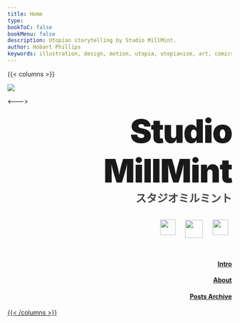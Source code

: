 ```yaml
---
title: Home
type:
bookToC: false
bookMenu: false
description: Utopian storytelling by Studio MillMint.
author: Hobart Phillips
keywords: illustration, design, motion, utopia, utopianism, art, comics, comic, hobart, phillips, vekllei, millmint
---
```

<style>
@media screen and (min-width: 800px) {
	.markdown {
		background-color: var(--gray-100);
		border-radius: 5px;
		}
	}
	/* columns wrap fix */
	.markdown .book-columns>div {
		margin: 1rem 0;
		min-width: 250px;
		padding: 0 1rem;
		margin-right: 0rem;
	}

	/* hide mobile version by default */
	.logo .mobile {
	  display: none;
	}
	/* when screen is less than 600px wide
	   show mobile version and hide desktop */
	@media screen and (max-width: 56rem) {
	  .logo .mobile {
	    display: none;
	  }
	  .logo .desktop {
	    display: none;
	  }
		.markdown .book-columns>div {
	    margin: 0;
		}
		.book-header strong {
			display: none;
		}
		.book-header {
			font-size: 25pt;
		}
	}
</style>

{{< columns >}} <!-- begin columns block -->

<div class="logo">
	<img id="intro" class="desktop" style="text-align: center; margin-right: auto; max-height: 700px;" src="/images/mastheads/princess.png">
	<div style="text-align: right;">
		<img style="right: 0; min-width: 50px; max-height: 125px;" src="/favicon.png" class="mobile" />
	</div>
</div>

<---> <!-- magic separator, between columns -->

<div class="homepage">

<h1 style="margin-left: auto; margin-right: auto; font-weight: 900; margin-top: 0; margin-bottom: 0; text-align: right; font-size: 55pt; letter-spacing: -2px;"> Studio

<h1 style="margin-left: auto; margin-right: auto; font-weight: 900; margin-top: 0; text-align: right; margin-bottom: 10px; font-size: 55pt; letter-spacing: -2px;"> MillMint </h1></h1>

<h2 style="color: #444; font-weight: 800; text-align: right; margin-top: -12px; font-size: 18pt;"><span style="background-color: var(--gray-200);">
スタジオミルミント
</span></h2>

<h2 style="text-align: right; margin-top: 2rem; font-size: 18pt;">
<a style="margin-left: 8px; margin-right: 8px;" href="https://www.reddit.com/r/vekllei"><img src="/redditlogo.png" height="35" width="35" /></a>
<a style="margin-left: 8px; margin-right: 8px;" href="https://www.discord.gg/dCE6vSU"><img src="/discordlogo.png" style="vertical-align: text-bottom;" height="40"/></a>
<a style="margin-left: 8px; margin-right: 8px;" href="https://www.patreon.com/vekllei"><img src="/patreonlogo.png" height="35" width="35" /></a>
</h2>

<div id="links" style="text-align: right; margin-top: 50px;">
	<h4><a style="color:var(--gray-200) padding:10px; border-radius:5px;" href="/utopia/intro">Intro</h4>
	<h4><a style="color:var(--gray-200) padding:10px; border-radius:5px;" href="/newsdesk/about">About</h4>
	<h4><a style="color:var(--gray-200) padding:10px; border-radius:5px;" href="/posts">Posts Archive</h4>
</div>
</div>

{{< /columns >}}
